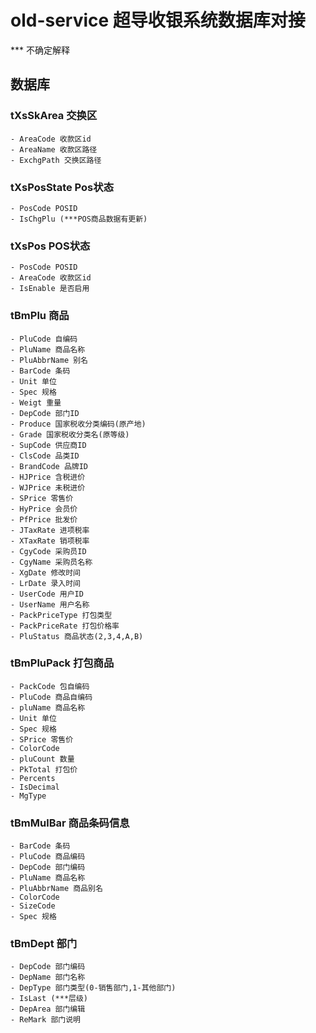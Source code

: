 # old-service 超导收银系统数据库对接
*** 不确定解释
## 数据库
### tXsSkArea   交换区
    - AreaCode 收款区id
    - AreaName 收款区路径
    - ExchgPath 交换区路径
### tXsPosState Pos状态
    - PosCode POSID
    - IsChgPlu (***POS商品数据有更新)
### tXsPos POS状态
    - PosCode POSID
    - AreaCode 收款区id
    - IsEnable 是否启用
### tBmPlu 商品
    - PluCode 自编码
    - PluName 商品名称
    - PluAbbrName 别名
    - BarCode 条码
    - Unit 单位
    - Spec 规格
    - Weigt 重量
    - DepCode 部门ID
    - Produce 国家税收分类编码(原产地)
    - Grade 国家税收分类名(原等级)
    - SupCode 供应商ID
    - ClsCode 品类ID
    - BrandCode 品牌ID
    - HJPrice 含税进价
    - WJPrice 未税进价
    - SPrice 零售价
    - HyPrice 会员价
    - PfPrice 批发价
    - JTaxRate 进项税率
    - XTaxRate 销项税率
    - CgyCode 采购员ID
    - CgyName 采购员名称
    - XgDate 修改时间
    - LrDate 录入时间
    - UserCode 用户ID
    - UserName 用户名称
    - PackPriceType 打包类型
    - PackPriceRate 打包价格率
    - PluStatus 商品状态(2,3,4,A,B)
### tBmPluPack 打包商品
    - PackCode 包自编码
    - PluCode 商品自编码
    - pluName 商品名称
    - Unit 单位
    - Spec 规格
    - SPrice 零售价
    - ColorCode
    - pluCount 数量
    - PkTotal 打包价
    - Percents
    - IsDecimal
    - MgType
### tBmMulBar 商品条码信息
    - BarCode 条码
    - PluCode 商品编码
    - DepCode 部门编码
    - PluName 商品名称
    - PluAbbrName 商品别名
    - ColorCode
    - SizeCode
    - Spec 规格
### tBmDept  部门
    - DepCode 部门编码
    - DepName 部门名称
    - DepType 部门类型(0-销售部门,1-其他部门)
    - IsLast (***层级)
    - DepArea 部门编辑
    - ReMark 部门说明
